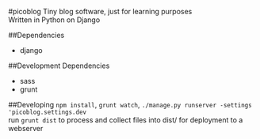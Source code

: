 #picoblog
Tiny blog software, just for learning purposes  
Written in Python on Django

##Dependencies
* django

##Development Dependencies
* sass
* grunt

##Developing
`npm install`, `grunt watch`, `./manage.py runserver -settings 'picoblog.settings.dev`  
run `grunt dist` to process and collect files into dist/ for deployment to a webserver
